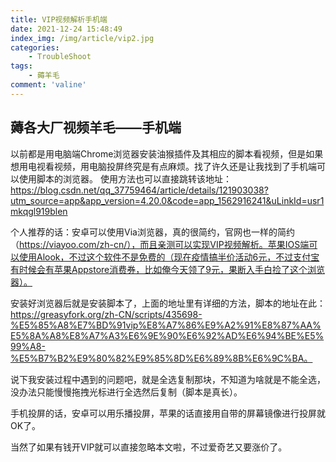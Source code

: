 ```yaml
---
title: VIP视频解析手机端
date: 2021-12-24 15:48:49
index_img: /img/article/vip2.jpg
categories:
    - TroubleShoot
tags:
    - 薅羊毛
comment: 'valine'
---
```

## 薅各大厂视频羊毛——手机端
<!-- more -->

以前都是用电脑端Chrome浏览器安装油猴插件及其相应的脚本看视频，但是如果想用电视看视频，用电脑投屏终究是有点麻烦。找了许久还是让我找到了手机端可以使用脚本的浏览器。
使用方法也可以直接跳转该地址：
https://blog.csdn.net/qq_37759464/article/details/121903038?utm_source=app&app_version=4.20.0&code=app_1562916241&uLinkId=usr1mkqgl919blen

个人推荐的话：安卓可以使用Via浏览器，真的很简约，官网也一样的简约（https://viayoo.com/zh-cn/），而且亲测可以实现VIP视频解析。苹果IOS端可以使用Alook，不过这个软件不是免费的（现在疫情搞半价活动6元，不过支付宝有时候会有苹果Appstore消费券，比如俺今天领了9元，果断入手白捡了这个浏览器）。

安装好浏览器后就是安装脚本了，上面的地址里有详细的方法，脚本的地址在此：
https://greasyfork.org/zh-CN/scripts/435698-%E5%85%A8%E7%BD%91vip%E8%A7%86%E9%A2%91%E8%87%AA%E5%8A%A8%E8%A7%A3%E6%9E%90%E6%92%AD%E6%94%BE%E5%99%A8-%E5%B7%B2%E9%80%82%E9%85%8D%E6%89%8B%E6%9C%BA。

说下我安装过程中遇到的问题吧，就是全选复制那块，不知道为啥就是不能全选，没办法只能慢慢拖拽光标进行全选然后复制（脚本是真长）。

手机投屏的话，安卓可以用乐播投屏，苹果的话直接用自带的屏幕镜像进行投屏就OK了。

当然了如果有钱开VIP就可以直接忽略本文啦，不过爱奇艺又要涨价了。
